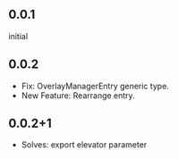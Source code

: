 ## 0.0.1

initial

## 0.0.2

- Fix: OverlayManagerEntry generic type.
- New Feature: Rearrange entry.

## 0.0.2+1

- Solves: export elevator parameter
